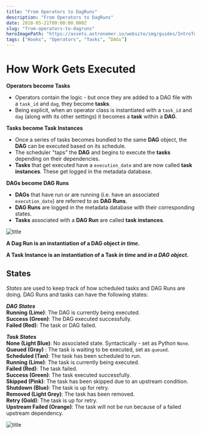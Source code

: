 ```yaml
---
title: "From Operators to DagRuns"
description: "From Operators to DagRuns"
date: 2018-05-21T00:00:00.000Z
slug: "from-operators-to-dagruns"
heroImagePath: "https://assets.astronomer.io/website/img/guides/IntroToDAG_preview.png"
tags: ["Hooks", "Operators", "Tasks", ”DAGs”]
---
```


# How Work Gets Executed

**Operators become Tasks**
- Operators contain the logic - but once they are added to a DAG file with a `task_id` and `dag`, they become **tasks**.
- Being explicit, when an operator class is instantiated with a `task_id` and `dag` (along with its other settings) it becomes a **task** within a **DAG**.

**Tasks become Task Instances**
- Once a series of tasks becomes bundled to the same **DAG** object, the **DAG** can be executed based on its schedule.
- The scheduler "taps" the **DAG** and begins to execute the **tasks** depending on their dependencies.
- **Tasks** that get executed have a `execution_date` and are now called **task instances**. These get logged in the metadata database.

**DAGs become DAG Runs**
- **DAGs** that have run or are running (i.e. have an associated `execution_date`) are referred to as **DAG Runs**.
- **DAG Runs** are logged in the metadata database with their corresponding states.
- **Tasks** associated with a **DAG Run** are called **task instances**.

![title](https://assets2.astronomer.io/main/guides/airflow_task_flow.png)


**A Dag Run is an instantiation of a DAG object _in time_.**

**A Task Instance is an instantiation of a Task _in time_ and _in a DAG object_.**

## States

_States_ are used to keep track of how scheduled tasks and DAG Runs are doing. DAG Runs and tasks can have the following states:

_**DAG States**_<br>
**Running (Lime)**: The DAG is currently being executed.<br>
**Success (Green)**: The DAG executed successfully. <br>
**Failed (Red)**:  The task or DAG failed. <br>

_**Task States**_<br>
**None (Light Blue)**: No associated state. Syntactically - set as Python `None`. <br>
**Queued (Gray)** : The task is waiting to be executed, set as `queued`.<br>
**Scheduled (Tan)**: The task has been scheduled to run.<br>
**Running (Lime)**: The task is currently being executed. <br>
**Failed (Red)**:  The task failed. <br>
**Success (Green)**: The task executed successfully. <br>
**Skipped (Pink)**: The task has been skipped due to an upstream condition.<br>
**Shutdown (Blue)**: The task is up for retry. <br>
**Removed (Light Grey)**: The task has been removed. <br>
**Retry (Gold)**: The task is up for retry. <br>
**Upstream Failed (Orange)**: The task will not be run because of a failed upstream dependency.<br>

![title](https://assets2.astronomer.io/main/guides/states.png)